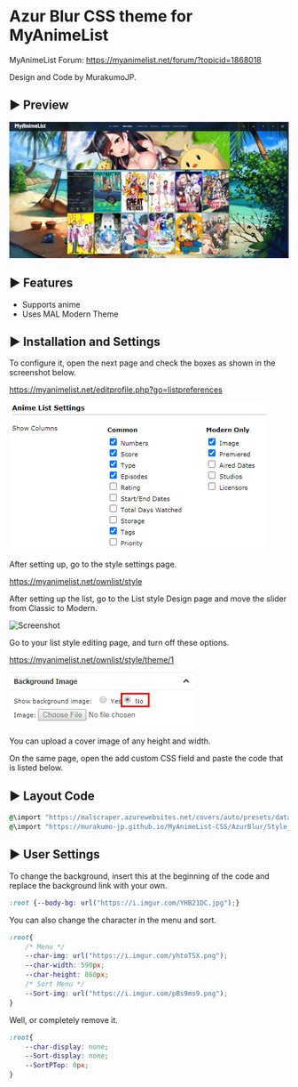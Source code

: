 # Azur Blur CSS theme for MyAnimeList

MyAnimeList Forum: https://myanimelist.net/forum/?topicid=1868018

Design and Code by MurakumoJP.

## ► Preview
![Screenshot](AzurBlur.jpg?raw=true)

## ► Features

* Supports anime
* Uses MAL Modern Theme

## ► Installation and Settings

To configure it, open the next page and check the boxes as shown in the screenshot below.

https://myanimelist.net/editprofile.php?go=listpreferences

![Screenshot](Settings/AnimeListSettings.jpg?raw=true)

After setting up, go to the style settings page.

https://myanimelist.net/ownlist/style

After setting up the list, go to the List style Design page and move the slider from Classic to Modern.

![Screenshot](../Eorzea_Collection/preview/ListSettings/StyleEdit.png?raw=true)

Go to your list style editing page, and turn off these options.

https://myanimelist.net/ownlist/style/theme/1

![Screenshot](Settings/BgOff.jpg?raw=true)

You can upload a cover image of any height and width.

On the same page, open the add custom CSS field and paste the code that is listed below.

## ► Layout Code

```css
@\import "https://malscraper.azurewebsites.net/covers/auto/presets/dataimagelinkafter";
@\import "https://murakumo-jp.github.io/MyAnimeList-CSS/AzurBlur/Style_min.css";
```

## ► User Settings

To change the background, insert this at the beginning of the code and replace the background link with your own.

```css
:root {--body-bg: url("https://i.imgur.com/YHB21DC.jpg");}
```

You can also change the character in the menu and sort.

```css
:root{
	/* Menu */
	--char-img: url("https://i.imgur.com/yhtoTSX.png");
	--char-width: 590px;
	--char-height: 860px;
	/* Sort Menu */
	--Sort-img: url("https://i.imgur.com/pBs9ms9.png");
}
```

Well, or completely remove it.

```css
:root{
	--char-display: none;
	--Sort-display: none;
	--SortPTop: 0px;
}
```
